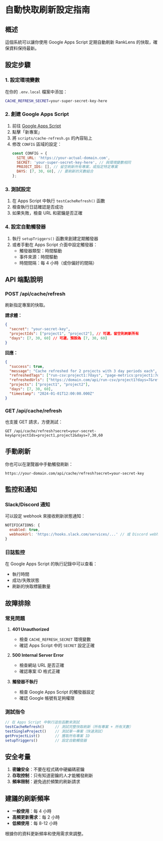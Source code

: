 # 自動快取刷新設定指南

## 概述

這個系統可以讓你使用 Google Apps Script 定期自動刷新 RankLens 的快取，確保資料保持最新。

## 設定步驟

### 1. 設定環境變數

在你的 `.env.local` 檔案中添加：

```bash
CACHE_REFRESH_SECRET=your-super-secret-key-here
```

### 2. 創建 Google Apps Script

1. 前往 [Google Apps Script](https://script.google.com/)
2. 點擊「新專案」
3. 將 `scripts/cache-refresh.gs` 的內容貼上
4. 修改 `CONFIG` 區域的設定：
   ```javascript
   const CONFIG = {
     SITE_URL: 'https://your-actual-domain.com',
     SECRET: 'your-super-secret-key-here', // 與環境變數相同
     PROJECT_IDS: [], // 留空刷新所有專案，或指定特定專案
     DAYS: [7, 30, 60], // 要刷新的天數組合
   };
   ```

### 3. 測試設定

1. 在 Apps Script 中執行 `testCacheRefresh()` 函數
2. 檢查執行日誌確認是否成功
3. 如果失敗，檢查 URL 和密鑰是否正確

### 4. 設定自動觸發器

1. 執行 `setupTriggers()` 函數來創建定期觸發器
2. 或者手動在 Apps Script 介面中設定觸發器：
   - 觸發器類型：時間驅動
   - 事件來源：時間驅動
   - 時間間隔：每 4 小時（或你偏好的間隔）

## API 端點說明

### POST /api/cache/refresh

刷新指定專案的快取。

**請求體：**
```json
{
  "secret": "your-secret-key",
  "projectIds": ["project1", "project2"], // 可選，留空則刷新所有
  "days": [7, 30, 60] // 可選，預設為 [7, 30, 60]
}
```

**回應：**
```json
{
  "success": true,
  "message": "Cache refreshed for 2 projects with 3 day periods each",
  "refreshedTags": ["run-csv:project1:7days", "page-metrics:project1:7days", ...],
  "refreshedUrls": ["https://domain.com/api/run-csv/project1?days=7&refresh=1", ...],
  "projects": ["project1", "project2"],
  "days": [7, 30, 60],
  "timestamp": "2024-01-01T12:00:00.000Z"
}
```

### GET /api/cache/refresh

也支援 GET 請求，方便測試：

```
GET /api/cache/refresh?secret=your-secret-key&projectIds=project1,project2&days=7,30,60
```

## 手動刷新

你也可以在瀏覽器中手動觸發刷新：

```
https://your-domain.com/api/cache/refresh?secret=your-secret-key
```

## 監控和通知

### Slack/Discord 通知

可以設定 webhook 來接收刷新狀態通知：

```javascript
NOTIFICATIONS: {
  enabled: true,
  webhookUrl: 'https://hooks.slack.com/services/...' // 或 Discord webhook
}
```

### 日誌監控

在 Google Apps Script 的執行記錄中可以查看：
- 執行時間
- 成功/失敗狀態
- 刷新的快取標籤數量

## 故障排除

### 常見問題

1. **401 Unauthorized**
   - 檢查 `CACHE_REFRESH_SECRET` 環境變數
   - 確認 Apps Script 中的 `SECRET` 設定正確

2. **500 Internal Server Error**
   - 檢查網站 URL 是否正確
   - 確認專案 ID 格式正確

3. **觸發器不執行**
   - 檢查 Google Apps Script 的觸發器設定
   - 確認 Google 帳號有足夠權限

### 測試指令

```javascript
// 在 Apps Script 中執行這些函數來測試
testCacheRefresh()     // 測試完整快取刷新（所有專案 + 所有天數）
testSingleProject()    // 測試單一專案（快速測試）
getProjectList()       // 獲取所有專案 ID
setupTriggers()        // 設定自動觸發器
```

## 安全考量

1. **密鑰安全**：不要在程式碼中硬編碼密鑰
2. **存取控制**：只有知道密鑰的人才能觸發刷新
3. **頻率限制**：避免過於頻繁的刷新請求

## 建議的刷新頻率

- **一般使用**：每 4 小時
- **高頻更新需求**：每 2 小時
- **低頻使用**：每 8-12 小時

根據你的資料更新頻率和使用需求來調整。
